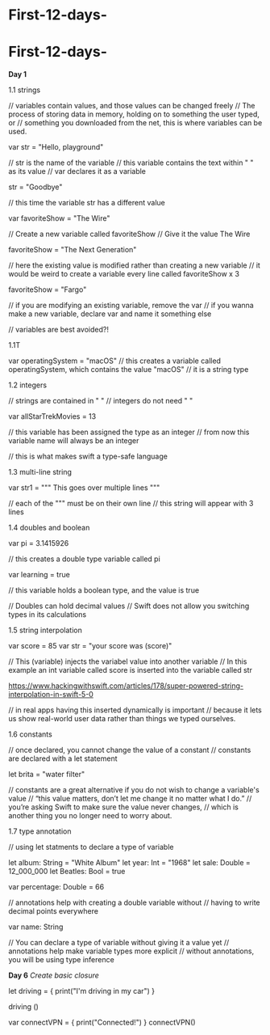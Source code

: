 # First-12-days-
# First-12-days-

**Day 1**

1.1 strings

// variables contain values, and those values can be changed freely
// The process of storing data in memory, holding on to something the user typed, or 
// something you downloaded from the net, this is where variables can be used. 

var str = "Hello, playground"

// str is the name of the variable
// this variable contains the text within " " as its value 
// var declares it as a variable 

str = "Goodbye" 

// this time the variable str has a different value 


var favoriteShow = "The Wire" 

// Create a new variable called favoriteShow
// Give it the value The Wire 


favoriteShow = "The Next Generation" 


// here the existing value is modified rather than creating a new variable
// it would be weird to create a variable every line called favoriteShow x 3

favoriteShow = "Fargo" 

// if you are modifying an existing variable, remove the var 
// if you wanna make a new variable, declare var and name it something else

// variables are best avoided?!

1.1T 

var operatingSystem = "macOS" 
// this creates a variable called operatingSystem, which contains the value "macOS"
// it is a string type 




1.2 integers


// strings are contained in " "
// integers do not need " " 


var allStarTrekMovies = 13

// this variable has been assigned the type as an integer
// from now this variable name will always be an integer

// this is what makes swift a type-safe language


1.3 multi-line string 

var str1 = """
This goes 
over multiple 
lines
"""

// each of the """ must be on their own line 
// this string will appear with 3 lines 




1.4 doubles and boolean

var pi = 3.1415926 

// this creates a double type variable called pi 

var learning = true 

// this variable holds a boolean type, and the value is true 


// Doubles can hold decimal values 
// Swift does not allow you switching types in its calculations 


1.5 string interpolation

var score = 85 
var str = "your score was \(score)"

// This \(variable) injects the variabel value into another variable 
// In this example an int variable called score is inserted into the variable called str 

https://www.hackingwithswift.com/articles/178/super-powered-string-interpolation-in-swift-5-0

//  in real apps having this inserted dynamically is important 
// because it lets us show real-world user data rather than things we typed ourselves.



1.6 constants 

// once declared, you cannot change the value of a constant 
// constants are declared with a let statement 


let brita = "water filter" 

// constants are a great alternative if you do not wish to change a variable's value 
// “this value matters, don’t let me change it no matter what I do.”
// you’re asking Swift to make sure the value never changes, 
// which is another thing you no longer need to worry about.



1.7 type annotation 

// using let statments to declare a type of variable 

let album: String = "White Album" 
let year: Int = "1968" 
let sale: Double = 12_000_000
let Beatles: Bool = true


var percentage: Double = 66 

// annotations help with creating a double variable without 
// having to write decimal points everywhere

var name: String 

// You can declare a type of variable without giving it a value yet 
// annotations help make variable types more explicit 
// without annotations, you will be using type inference



**Day 6** 
*Create basic closure* 

let driving = {
    print("I'm driving in my car")
}

driving () 


var connectVPN = {
	print("Connected!")
}
connectVPN()

